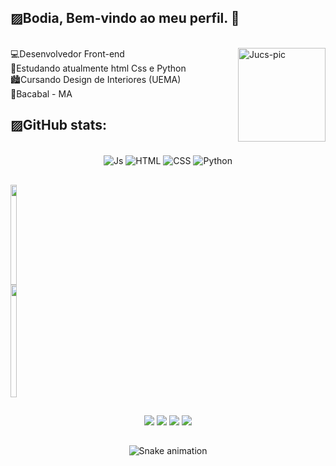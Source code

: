 ## ▨Bodia, Bem-vindo ao meu perfil. 🎈

<div style="display: inline_block"><br>
  <img align="right" alt="Jucs-pic" height="150" src="https://c.tenor.com/7zKZuIk31GEAAAAC/bird-dance.gif" width="140" height="150">
</div>

  <div>
    💻Desenvolvedor Front-end<br/>
    📖Estudando atualmente html Css e Python<br/>
    🏙️Cursando Design de Interiores (UEMA)<br/>
    🌚Bacabal - MA<br/>
  </div>
  
## ▨GitHub stats:

<div style="display: inline_block" align="center"><br>
  <img align="center" alt="Js" src="https://img.shields.io/badge/JavaScript-F7DF1E?style=for-the-badge&logo=javascript&logoColor=black">
  <img align="center" alt="HTML" src="https://img.shields.io/badge/HTML5-E34F26?style=for-the-badge&logo=html5&logoColor=white">
  <img align="center" alt="CSS" src="https://img.shields.io/badge/CSS3-1572B6?style=for-the-badge&logo=css3&logoColor=white">
  <img align="center" alt="Python" src="https://img.shields.io/badge/Python-14354C?style=for-the-badge&logo=python&logoColor=white"/>
 </div>
 
 ##
 
 <div style="display: flex">
  <a href="https://github.com/Gsantos-f">
  <img height="160em" width="48%" src="https://github-readme-stats.vercel.app/api?username=Gsantos-f&show_icons=true&theme=github_dark&include_all_commits=true&count_private=true"/>
  <img height="180em"  width="48%" src="https://github-readme-stats.vercel.app/api/top-langs/?username=gsantos-f&layout=compact&theme=github_dark"/>
</div>
  
 ##
  
<div style="display: inline_block" align="center"> 
  <a href="https://instagram.com/Gsantos_f" target="_blank"><img src="https://img.shields.io/badge/-Instagram-%23E4405F?style=for-the-badge&logo=instagram&logoColor=white" target="_blank"></a>
  <a href = "gsantos.4dev@gmail.com" target="_blank"><img src="https://img.shields.io/badge/-Gmail-e83838?style=for-the-badge&logo=gmail&logoColor=white" target="_blank"></a>
  <a href="https://www.linkedin.com/in/" target="_blank"><img src="https://img.shields.io/badge/-LinkedIn-%230077B5?style=for-the-badge&logo=linkedin&logoColor=white" target="_blank"></a> 
  <a href="https://steamcommunity.com/id/Nexus244/" target"_blank"><img src="https://img.shields.io/badge/Steam-000000?style=for-the-badge&logo=steam&logoColor=white"><a/>
    
  ##
 
  ![Snake animation](https://github.com/Gsantos-f/Gsantos-f/blob/output/github-contribution-grid-snake.svg)

</div>

